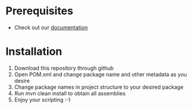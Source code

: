 # Prerequisites

* Check out our [documentation](https://github.com/stealth-scriptsdk/java-docs/wiki)

# Installation

1. Download this repository through github
2. Open POM.xml and change package name and other metadata as you desire
3. Change package names in project structure to your desired package
4. Run mvn clean install to obtain all assemblies
5. Enjoy your scripting :-)
